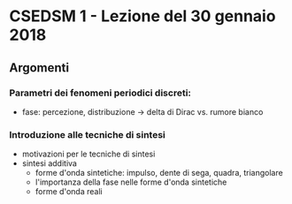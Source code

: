 # CSEDSM 1 - Lezione del 30 gennaio 2018

## Argomenti

### Parametri dei fenomeni periodici discreti:

* fase: percezione, distribuzione -> delta di Dirac vs. rumore bianco

### Introduzione alle tecniche di sintesi

* motivazioni per le tecniche di sintesi
* sintesi additiva
  * forme d'onda sintetiche: impulso, dente di sega, quadra, triangolare
  * l'importanza della fase nelle forme d'onda sintetiche
  * forme d'onda reali

